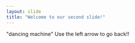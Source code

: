 ```yaml
---
layout: slide
title: "Welcome to our second slide!"
---
```

"dancing machine"
Use the left arrow to go back!!
